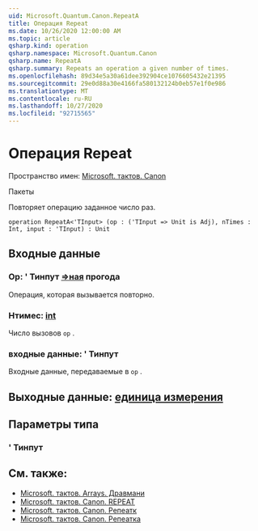 ```yaml
---
uid: Microsoft.Quantum.Canon.RepeatA
title: Операция Repeat
ms.date: 10/26/2020 12:00:00 AM
ms.topic: article
qsharp.kind: operation
qsharp.namespace: Microsoft.Quantum.Canon
qsharp.name: RepeatA
qsharp.summary: Repeats an operation a given number of times.
ms.openlocfilehash: 89d34e5a30a61dee392904ce1076605432e21395
ms.sourcegitcommit: 29e0d88a30e4166fa580132124b0eb57e1f0e986
ms.translationtype: MT
ms.contentlocale: ru-RU
ms.lasthandoff: 10/27/2020
ms.locfileid: "92715565"
---
```

# <a name="repeata-operation"></a>Операция Repeat

Пространство имен: [Microsoft. тактов. Canon](xref:Microsoft.Quantum.Canon)

Пакеты [](https://nuget.org/packages/)


Повторяет операцию заданное число раз.

```qsharp
operation RepeatA<'TInput> (op : ('TInput => Unit is Adj), nTimes : Int, input : 'TInput) : Unit
```


## <a name="input"></a>Входные данные

### <a name="op--tinput--unit-adj"></a>Op: ' Тинпут [=>ная](xref:microsoft.quantum.lang-ref.unit) прогода

Операция, которая вызывается повторно.


### <a name="ntimes--int"></a>Нтимес: [int](xref:microsoft.quantum.lang-ref.int)

Число вызовов `op` .


### <a name="input--tinput"></a>входные данные: ' Тинпут

Входные данные, передаваемые в `op` .



## <a name="output--unit"></a>Выходные данные: [единица измерения](xref:microsoft.quantum.lang-ref.unit)



## <a name="type-parameters"></a>Параметры типа

### <a name="tinput"></a>' Тинпут



## <a name="see-also"></a>См. также:

- [Microsoft. тактов. Arrays. Дравмани](xref:Microsoft.Quantum.Arrays.DrawMany)
- [Microsoft. тактов. Canon. REPEAT](xref:Microsoft.Quantum.Canon.Repeat)
- [Microsoft. тактов. Canon. Репеатк](xref:Microsoft.Quantum.Canon.RepeatC)
- [Microsoft. тактов. Canon. Репеатка](xref:Microsoft.Quantum.Canon.RepeatCA)